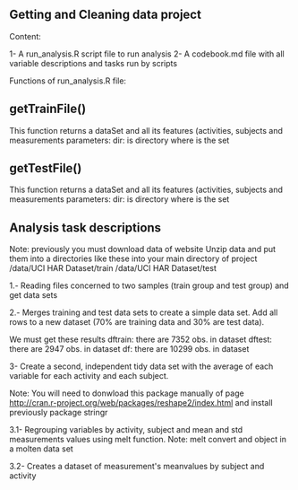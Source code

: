 Getting and Cleaning data project
---------------------------------

Content:

1- A run_analysis.R script file to run analysis
2- A codebook.md file with all variable descriptions and tasks run by scripts

Functions of run_analysis.R file:

getTrainFile()
--------------
This function returns a dataSet and all its features (activities, subjects and measurements
parameters:
  dir: is directory where is the set
  
getTestFile()
-------------
This function returns a dataSet and all its features (activities, subjects and measurements
parameters:
  dir: is directory where is the set
  
Analysis task descriptions
---------------------------
Note: previously you must download data of website
Unzip data and put them into a directories like these into your main directory of project
/data/UCI HAR Dataset/train
/data/UCI HAR Dataset/test

1.- Reading files concerned to two samples (train group and test group) and get data sets

2.- Merges training and test data sets to create a simple data set.
    Add all rows to a new dataset (70% are training data and 30% are test data).
 
We must get these results
  dftrain: there are 7352 obs. in dataset 
  dftest: there are 2947 obs. in dataset
  df: there are 10299 obs. in dataset


3- Create a second, independent tidy data set with the average of each variable for each activity and each subject. 

Note: You will need to donwload this package manually of page http://cran.r-project.org/web/packages/reshape2/index.html
and install previously package stringr
  
3.1- Regrouping variables by activity, subject and mean and std measurements values using melt function.
Note: melt convert and object in a molten data set

3.2- Creates a dataset of measurement's meanvalues by subject and activity


  
  